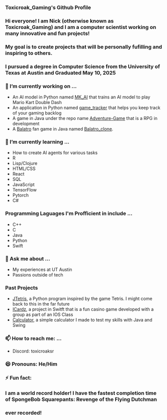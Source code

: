 ### Toxicroak_Gaming's Github Profile

### Hi everyone! I am Nick (otherwise known as Toxicroak_Gaming) and I am a computer scientist working on many innovative and fun projects!
### My goal is to create projects that will be personally fufilling and inspiring to others.
### I pursued a degree in Computer Science from the University of Texas at Austin and Graduated May 10, 2025

### 🔭 I’m currently working on ...
- An AI model in Python named [MK_AI](https://github.com/toxicroakGaming/MK_AI) that trains an AI model to play Mario Kart Double Dash
- An application in Python named [game_tracker](https://github.com/toxicroakGaming/Game_Tracker) that helps you keep track of your gaming backlog
- A game in Java under the repo name [Adventure-Game](https://github.com/toxicroakGaming/Adventure-Game) that is a RPG in development
- A [Balatro](https://www.playbalatro.com/) fan game in Java named [Balatro_clone](https://github.com/toxicroakGaming/balatro_clone). 

### 🌱 I’m currently learning ...
- How to create AI agents for various tasks
- R
- Lisp/Clojure
- HTML/CSS
- React
- SQL
- JavaScript
- TensorFlow
- Pytorch
- C#

### Programming Laguages I'm Profficient in include ...
- C++
- C
- Java
- Python
- Swift

### 💬 Ask me about ...
- My experiences at UT Austin
- Passions outside of tech

### Past Projects
- [JTetris](https://github.com/toxicroakGaming/JTetris), a Python program inspired by the game Tetris. I might come back to this in the far future
- [ICardz](https://github.com/toxicroakGaming/iCardz-app), a project in Switft that is a fun casino game developed with a group as part of an IOS Class
- [Calculator](https://github.com/toxicroakGaming/Calculator), a simple calculator I made to test my skills with Java and Swing


### 📫 How to reach me: ...
- Discord: toxicroaksr

### 😄 Pronouns: He/Him

### ⚡ Fun fact: 
###   I am a world record holder! I have the fastest completion time of SpongeBob Squarepants: Revenge of the Flying Dutchman
###   ever recorded!
<!--
**toxicroakGaming/toxicroakGaming** is a ✨ _special_ ✨ repository because its `README.md` (this file) appears on your GitHub profile.

Here are some ideas to get you started:

- 🔭 I’m currently working on ...
- 🌱 I’m currently learning ...
- 👯 I’m looking to collaborate on ...
- 🤔 I’m looking for help with ...
- 💬 Ask me about ...
- 📫 How to reach me: ...
- 😄 Pronouns: ...
- ⚡ Fun fact: ...
-->
